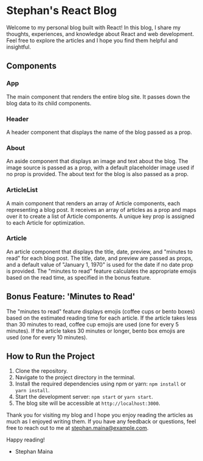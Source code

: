 # Stephan's React Blog

Welcome to my personal blog built with React! In this blog, I share my thoughts, experiences, and knowledge about React and web development. Feel free to explore the articles and I hope you find them helpful and insightful.

## Components

### App

The main component that renders the entire blog site. It passes down the blog data to its child components.

### Header

A header component that displays the name of the blog passed as a prop.

### About

An aside component that displays an image and text about the blog. The image source is passed as a prop, with a default placeholder image used if no prop is provided. The about text for the blog is also passed as a prop.

### ArticleList

A main component that renders an array of Article components, each representing a blog post. It receives an array of articles as a prop and maps over it to create a list of Article components. A unique key prop is assigned to each Article for optimization.

### Article

An article component that displays the title, date, preview, and "minutes to read" for each blog post. The title, date, and preview are passed as props, and a default value of "January 1, 1970" is used for the date if no date prop is provided. The "minutes to read" feature calculates the appropriate emojis based on the read time, as specified in the bonus feature.

## Bonus Feature: 'Minutes to Read'

The "minutes to read" feature displays emojis (coffee cups or bento boxes) based on the estimated reading time for each article. If the article takes less than 30 minutes to read, coffee cup emojis are used (one for every 5 minutes). If the article takes 30 minutes or longer, bento box emojis are used (one for every 10 minutes).

## How to Run the Project

1. Clone the repository.
2. Navigate to the project directory in the terminal.
3. Install the required dependencies using npm or yarn: `npm install` or `yarn install`.
4. Start the development server: `npm start` or `yarn start`.
5. The blog site will be accessible at `http://localhost:3000`.

Thank you for visiting my blog and I hope you enjoy reading the articles as much as I enjoyed writing them. If you have any feedback or questions, feel free to reach out to me at stephan.maina@example.com.

Happy reading!
- Stephan Maina
